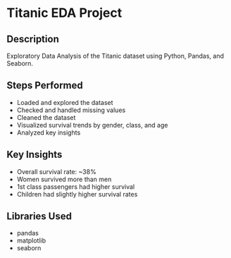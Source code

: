 # Titanic EDA Project

## Description
Exploratory Data Analysis of the Titanic dataset using Python, Pandas, and Seaborn.

## Steps Performed
- Loaded and explored the dataset
- Checked and handled missing values
- Cleaned the dataset
- Visualized survival trends by gender, class, and age
- Analyzed key insights

## Key Insights
- Overall survival rate: ~38%
- Women survived more than men
- 1st class passengers had higher survival
- Children had slightly higher survival rates

## Libraries Used
- pandas
- matplotlib
- seaborn

